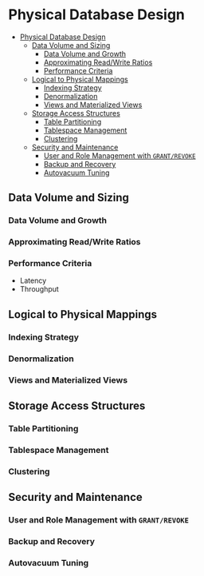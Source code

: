 # Physical Database Design

- [Physical Database Design](#physical-database-design)
  - [Data Volume and Sizing](#data-volume-and-sizing)
    - [Data Volume and Growth](#data-volume-and-growth)
    - [Approximating Read/Write Ratios](#approximating-readwrite-ratios)
    - [Performance Criteria](#performance-criteria)
  - [Logical to Physical Mappings](#logical-to-physical-mappings)
    - [Indexing Strategy](#indexing-strategy)
    - [Denormalization](#denormalization)
    - [Views and Materialized Views](#views-and-materialized-views)
  - [Storage Access Structures](#storage-access-structures)
    - [Table Partitioning](#table-partitioning)
    - [Tablespace Management](#tablespace-management)
    - [Clustering](#clustering)
  - [Security and Maintenance](#security-and-maintenance)
    - [User and Role Management with `GRANT/REVOKE`](#user-and-role-management-with-grantrevoke)
    - [Backup and Recovery](#backup-and-recovery)
    - [Autovacuum Tuning](#autovacuum-tuning)


## Data Volume and Sizing

### Data Volume and Growth

### Approximating Read/Write Ratios

### Performance Criteria

- Latency
- Throughput





## Logical to Physical Mappings

### Indexing Strategy

### Denormalization

### Views and Materialized Views


## Storage Access Structures

### Table Partitioning

### Tablespace Management

### Clustering



## Security and Maintenance

### User and Role Management with `GRANT/REVOKE`

### Backup and Recovery

### Autovacuum Tuning







